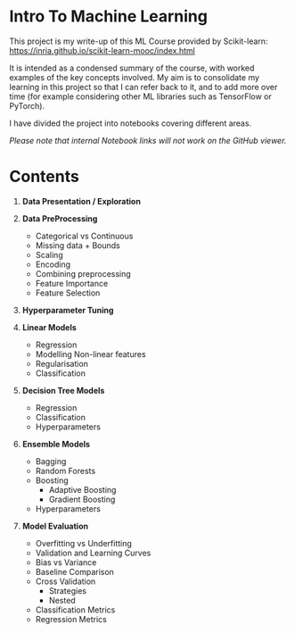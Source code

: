 # Intro To Machine Learning
This project is my write-up of this ML Course provided by Scikit-learn: https://inria.github.io/scikit-learn-mooc/index.html

It is intended as a condensed summary of the course, with worked examples of the key concepts involved. My aim is to consolidate my learning in this project so that I can refer back to it, and to add more over time (for example considering other ML libraries such as TensorFlow or PyTorch).

I have divided the project into notebooks covering different areas.

_Please note that internal Notebook links will not work on the GitHub viewer._

# Contents

1)	__Data Presentation / Exploration__
2)	__Data PreProcessing__
  	*	Categorical vs Continuous
  	*	Missing data + Bounds
  	*	Scaling
  	*	Encoding
  	*	Combining preprocessing
  	*	Feature Importance
  	*	Feature Selection
3)	__Hyperparameter Tuning__
  	
4)	__Linear Models__
	*	Regression
	*	Modelling Non-linear features
	*	Regularisation
	*	Classification
5)	__Decision Tree Models__
	*	Regression
	*	Classification
	*	Hyperparameters
6)	__Ensemble Models__
	*	Bagging
	*	Random Forests
	*	Boosting
		*	Adaptive Boosting
		*	Gradient Boosting
	*	Hyperparameters
7)	__Model Evaluation__
  	*	Overfitting vs Underfitting
  	*	Validation and Learning Curves
  	*	Bias vs Variance
  	*	Baseline Comparison
 	*	Cross Validation
 		*	Strategies
   		* 	Nested
 	*	Classification Metrics
	*	Regression Metrics
